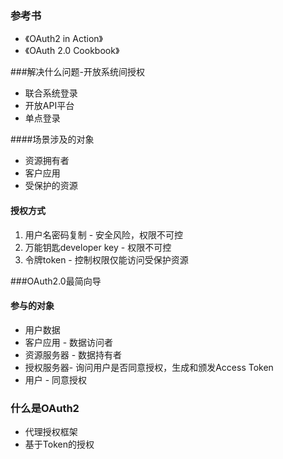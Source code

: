 ### 参考书

- 《OAuth2 in Action》
- 《OAuth 2.0 Cookbook》

###解决什么问题-开放系统间授权

- 联合系统登录
- 开放API平台
- 单点登录

####场景涉及的对象

- 资源拥有者
- 客户应用
- 受保护的资源

#### 授权方式

1. 用户名密码复制 - 安全风险，权限不可控
2. 万能钥匙developer key - 权限不可控
3. 令牌token - 控制权限仅能访问受保护资源

###OAuth2.0最简向导

#### 参与的对象

- 用户数据
- 客户应用 - 数据访问者
- 资源服务器 - 数据持有者
- 授权服务器- 询问用户是否同意授权，生成和颁发Access Token
- 用户 - 同意授权

### 什么是OAuth2

- 代理授权框架
- 基于Token的授权

